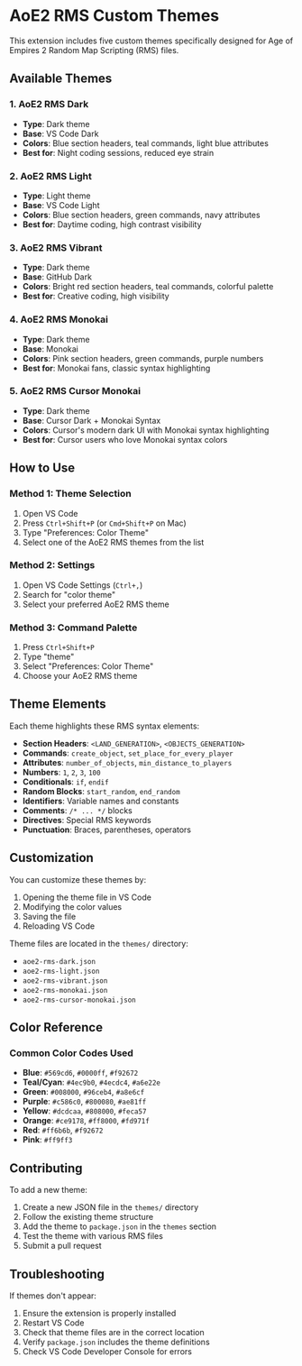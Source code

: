 # AoE2 RMS Custom Themes

This extension includes five custom themes specifically designed for Age of Empires 2 Random Map Scripting (RMS) files.

## Available Themes

### 1. AoE2 RMS Dark

- **Type**: Dark theme
- **Base**: VS Code Dark
- **Colors**: Blue section headers, teal commands, light blue attributes
- **Best for**: Night coding sessions, reduced eye strain

### 2. AoE2 RMS Light

- **Type**: Light theme
- **Base**: VS Code Light
- **Colors**: Blue section headers, green commands, navy attributes
- **Best for**: Daytime coding, high contrast visibility

### 3. AoE2 RMS Vibrant

- **Type**: Dark theme
- **Base**: GitHub Dark
- **Colors**: Bright red section headers, teal commands, colorful palette
- **Best for**: Creative coding, high visibility

### 4. AoE2 RMS Monokai

- **Type**: Dark theme
- **Base**: Monokai
- **Colors**: Pink section headers, green commands, purple numbers
- **Best for**: Monokai fans, classic syntax highlighting

### 5. AoE2 RMS Cursor Monokai

- **Type**: Dark theme
- **Base**: Cursor Dark + Monokai Syntax
- **Colors**: Cursor's modern dark UI with Monokai syntax highlighting
- **Best for**: Cursor users who love Monokai syntax colors

## How to Use

### Method 1: Theme Selection

1. Open VS Code
2. Press `Ctrl+Shift+P` (or `Cmd+Shift+P` on Mac)
3. Type "Preferences: Color Theme"
4. Select one of the AoE2 RMS themes from the list

### Method 2: Settings

1. Open VS Code Settings (`Ctrl+,`)
2. Search for "color theme"
3. Select your preferred AoE2 RMS theme

### Method 3: Command Palette

1. Press `Ctrl+Shift+P`
2. Type "theme"
3. Select "Preferences: Color Theme"
4. Choose your AoE2 RMS theme

## Theme Elements

Each theme highlights these RMS syntax elements:

- **Section Headers**: `<LAND_GENERATION>`, `<OBJECTS_GENERATION>`
- **Commands**: `create_object`, `set_place_for_every_player`
- **Attributes**: `number_of_objects`, `min_distance_to_players`
- **Numbers**: `1`, `2`, `3`, `100`
- **Conditionals**: `if`, `endif`
- **Random Blocks**: `start_random`, `end_random`
- **Identifiers**: Variable names and constants
- **Comments**: `/* ... */` blocks
- **Directives**: Special RMS keywords
- **Punctuation**: Braces, parentheses, operators

## Customization

You can customize these themes by:

1. Opening the theme file in VS Code
2. Modifying the color values
3. Saving the file
4. Reloading VS Code

Theme files are located in the `themes/` directory:

- `aoe2-rms-dark.json`
- `aoe2-rms-light.json`
- `aoe2-rms-vibrant.json`
- `aoe2-rms-monokai.json`
- `aoe2-rms-cursor-monokai.json`

## Color Reference

### Common Color Codes Used

- **Blue**: `#569cd6`, `#0000ff`, `#f92672`
- **Teal/Cyan**: `#4ec9b0`, `#4ecdc4`, `#a6e22e`
- **Green**: `#008000`, `#96ceb4`, `#a8e6cf`
- **Purple**: `#c586c0`, `#800080`, `#ae81ff`
- **Yellow**: `#dcdcaa`, `#808000`, `#feca57`
- **Orange**: `#ce9178`, `#ff8000`, `#fd971f`
- **Red**: `#ff6b6b`, `#f92672`
- **Pink**: `#ff9ff3`

## Contributing

To add a new theme:

1. Create a new JSON file in the `themes/` directory
2. Follow the existing theme structure
3. Add the theme to `package.json` in the `themes` section
4. Test the theme with various RMS files
5. Submit a pull request

## Troubleshooting

If themes don't appear:

1. Ensure the extension is properly installed
2. Restart VS Code
3. Check that theme files are in the correct location
4. Verify `package.json` includes the theme definitions
5. Check VS Code Developer Console for errors
